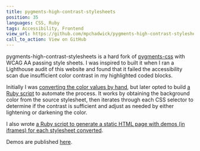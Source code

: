 ```yaml
---
title: pygments-high-contrast-stylesheets
position: 35
languages: CSS, Ruby
tags: Accessibility, Frontend
view_url: https://github.com/mpchadwick/pygments-high-contrast-stylesheets
call_to_action: View on GitHub
---
```


pygments-high-contrast-stylesheets is a hard fork of [pygments-css](https://github.com/richleland/pygments-css) with WCAG AA passing style sheets. I was inspired to built it when I ran a Lighthouse audit of this website and found that it failed the accessibility scan due insufficient color contrast in my highlighted coded blocks.

Initially I was [converting the color values by hand](https://github.com/mpchadwick/pygments-high-contrast-stylesheets/commit/79298d962a76bdfcdeab9ae761066287ad5ee531), but later opted to build [a Ruby script](https://github.com/mpchadwick/pygments-high-contrast-stylesheets/blob/c678dd005994a9807ded4ad2f88bf86679fb8d51/tools/make-stylesheet) to automate the process. It works by obtaining the background color from the source stylesheet, then iterates through each CSS selector to determine if the contrast is sufficient and adjust as needed by either lightening or darkening the color.

I also wrote [a Ruby script to generate a static HTML page with demos (in iframes) for each stylesheet converted](https://github.com/mpchadwick/pygments-high-contrast-stylesheets/blob/c678dd005994a9807ded4ad2f88bf86679fb8d51/tools/make-demos).

Demos are published [here](https://maxchadwick.xyz/pygments-high-contrast-stylesheets/).
